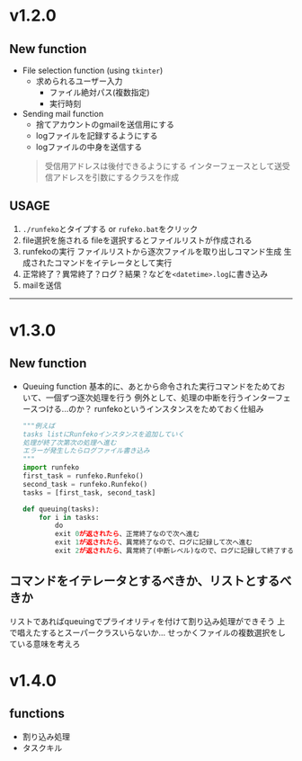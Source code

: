 # v1.2.0
## New function
* File selection function (using `tkinter`)
    * 求められるユーザー入力
        * ファイル絶対パス(複数指定)
        * 実行時刻
* Sending mail function
    * 捨てアカウントのgmailを送信用にする
    * logファイルを記録するようにする
    * logファイルの中身を送信する
    > 受信用アドレスは後付できるようにする
    > インターフェースとして送受信アドレスを引数にするクラスを作成


## USAGE
1. `./runfeko`とタイプする or `rufeko.bat`をクリック
2. file選択を施される
    fileを選択するとファイルリストが作成される
3. runfekoの実行
    ファイルリストから逐次ファイルを取り出しコマンド生成
    生成されたコマンドをイテレータとして実行
4. 正常終了？異常終了？ログ？結果？などを`<datetime>.log`に書き込み
5. mailを送信


---
# v1.3.0
## New function
* Queuing function
    基本的に、あとから命令された実行コマンドをためておいて、一個ずつ逐次処理を行う
    例外として、処理の中断を行うインターフェースつける...のか？
    runfekoというインスタンスをためておく仕組み

    ```python
    """例えば
    tasks listにRunfekoインスタンスを追加していく
    処理が終了次第次の処理へ進む
    エラーが発生したらログファイル書き込み
    """
    import runfeko
    first_task = runfeko.Runfeko()
    second_task = runfeko.Runfeko()
    tasks = [first_task, second_task]

    def queuing(tasks):
        for i in tasks:
            do
            exit 0が返されたら、正常終了なので次へ進む
            exit 1が返されたら、異常終了なので、ログに記録して次へ進む
            exit 2が返されたら、異常終了(中断レベル)なので、ログに記録して終了する
    ```

## コマンドをイテレータとするべきか、リストとするべきか
リストであればqueuingでプライオリティを付けて割り込み処理ができそう
上で唱えたするとスーパークラスいらないか…
せっかくファイルの複数選択をしている意味を考えろ


# v1.4.0
## functions
* 割り込み処理
* タスクキル